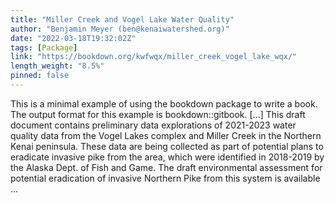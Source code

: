 ```yaml
---
title: "Miller Creek and Vogel Lake Water Quality"
author: "Benjamin Meyer (ben@kenaiwatershed.org)"
date: "2022-03-18T19:32:02Z"
tags: [Package]
link: "https://bookdown.org/kwfwqx/miller_creek_vogel_lake_wqx/"
length_weight: "8.5%"
pinned: false
---
```


This is a minimal example of using the bookdown package to write a book. The output format for this example is bookdown::gitbook. [...] This draft document contains preliminary data explorations of 2021-2023 water quality data from the Vogel Lakes complex and Miller Creek in the Northern Kenai peninsula. These data are being collected as part of potential plans to eradicate invasive pike from the area, which were identified in 2018-2019 by the Alaska Dept. of Fish and Game. The draft environmental assessment for potential eradication of invasive Northern Pike from this system is available ...
